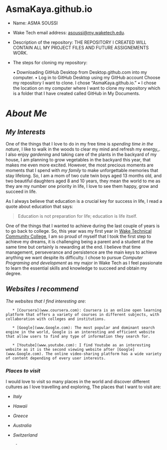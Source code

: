 # AsmaKaya.github.io

- Name: ASMA SOUSSI

- Wake Tech email address: asoussi@my.waketech.edu.

- Description of the repository: THE REPOSITORY I CREATED WILL CONTAIN ALL MY PROJECT FILES AND FUTURE ASSIGNEMENTS WORK.

- The steps for cloning my repository:

   • Downloading GitHub Desktop from Desktop.github.com into my computer.
   • Log in to GitHub Desktop using my GitHub account
Choose my repository I want to clone. I chose “AsmaKaya.github.io.”
   • I chose the location on my computer where I want to clone my repository which is a folder that I have created called GitHub in My Documents.

# *About Me*
 
## *My Interests*

 One of the things that I love to do in my free time is *_spending time in the nature_*, I like to walk in the woods to clear my mind and refresh my energy_. I also enjoy *_gardening_* and taking care of the plants in the backyard of my house, I am planning to grow vegetables in the backyard this year, that makes me even more excited. However, the most precious moments are moments that I spend with *_my family_* to make unforgettable memories that stay lifelong. So, I am a mom of two cute twin boys aged 13 months old, and two beautiful daughters aged 8 and 10 years, they mean the world to me as they are my number one priority in life, I love to see them happy, grow and succeed in life. 

As I always believe that education is a crucial key for success in life, I read a quote about education that says: 
> Education is not preparation for life; education is life itself.
 
One of the things that I wanted to achieve during the last couple of years is to go back to college. So, this year was my first year in [Wake Technical Community College](www.waketech.edu), I am so proud of myself that I took the first step to achieve my dreams, it is challenging being a parent and a student at the same time but certainly is rewarding at the end. I believe that time management, perseverance and persistence are the main keys to achieve anything we want despite its difficulty.
I chose to pursue *_Computer Programing and development_* as my major in Wake Tech as I feel passionate to learn the essential skills and knowledge to succeed and obtain my degree.

## *Websites I recommend*

_The websites that I find interesting are_:

       * [Coursera](www.coursera.com): Coursera is an online open learning platform that offers a variety of courses in different subjects, with collaboration with colleges and institutions.

       * [Google](www.Google.com): The most popular and dominant search engine in the world, Google is an interesting and efficient website that allow users to find any type of information they search for.
      
       * [Youtube](www.youtube.com): I find Youtube as an interesting website as it is the second viewing website after [Google](www.Google.com). The online video-sharing platform has a wide variety of content depending of every user interests. 

### *Places to visit*

I would love to visit so many places in the world and discover different cultures as I love travelling and exploring, The places that I want to visit are:

* _Italy_
* _Hawaii_
* _Greece_
* _Australia_
* _Switzerland_


 




       - 